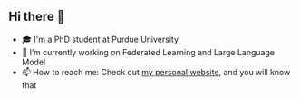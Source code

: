 ## Hi there 👋

<!--
**HarliWu/HarliWu** is a ✨ _special_ ✨ repository because its `README.md` (this file) appears on your GitHub profile.

Here are some ideas to get you started:

- 🔭 I’m currently working on ...
- 🌱 I’m currently learning ...
- 👯 I’m looking to collaborate on ...
- 🤔 I’m looking for help with ...
- 💬 Ask me about ...
- 📫 How to reach me: ...
- 😄 Pronouns: ...
- ⚡ Fun fact: ...
-->

- 🎓 I'm a PhD student at Purdue University
- 🔭 I’m currently working on Federated Learning and Large Language Model
- 📫 How to reach me: Check out [my personal website](https://harli.me/), and you will know that
